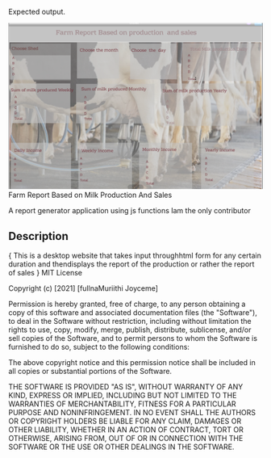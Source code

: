 Expected output.

![alt text](img/user_interface_expected.png)
Farm Report Based on Milk Production And Sales

A report generator application using js functions
Iam the only contributor
## Description

{
    This is a desktop website that takes input throughhtml form for any certain duration and thendisplays the report of the production or rather the report of sales
}
MIT License

Copyright (c) [2021] [fullnaMuriithi Joyceme]

Permission is hereby granted, free of charge, to any person obtaining a copy
of this software and associated documentation files (the "Software"), to deal
in the Software without restriction, including without limitation the rights
to use, copy, modify, merge, publish, distribute, sublicense, and/or sell
copies of the Software, and to permit persons to whom the Software is
furnished to do so, subject to the following conditions:

The above copyright notice and this permission notice shall be included in all
copies or substantial portions of the Software.

THE SOFTWARE IS PROVIDED "AS IS", WITHOUT WARRANTY OF ANY KIND, EXPRESS OR
IMPLIED, INCLUDING BUT NOT LIMITED TO THE WARRANTIES OF MERCHANTABILITY,
FITNESS FOR A PARTICULAR PURPOSE AND NONINFRINGEMENT. IN NO EVENT SHALL THE
AUTHORS OR COPYRIGHT HOLDERS BE LIABLE FOR ANY CLAIM, DAMAGES OR OTHER
LIABILITY, WHETHER IN AN ACTION OF CONTRACT, TORT OR OTHERWISE, ARISING FROM,
OUT OF OR IN CONNECTION WITH THE SOFTWARE OR THE USE OR OTHER DEALINGS IN THE
SOFTWARE.
